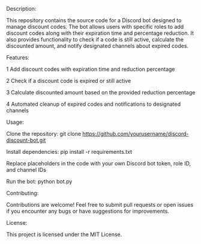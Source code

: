 
Description:

This repository contains the source code for a Discord bot designed to manage discount codes. The bot allows users with specific roles to add discount codes along with their expiration time and percentage reduction. It also provides functionality to check if a code is still active, calculate the discounted amount, and notify designated channels about expired codes.

Features:

1 Add discount codes with expiration time and reduction percentage

2 Check if a discount code is expired or still active

3 Calculate discounted amount based on the provided reduction percentage

4 Automated cleanup of expired codes and notifications to designated channels

Usage:

Clone the repository: git clone https://github.com/yourusername/discord-discount-bot.git

Install dependencies: pip install -r requirements.txt

Replace placeholders in the code with your own Discord bot token, role ID, and channel IDs

Run the bot: python bot.py

Contributing:

Contributions are welcome! Feel free to submit pull requests or open issues if you encounter any bugs or have suggestions for improvements.

License:

This project is licensed under the MIT License.
